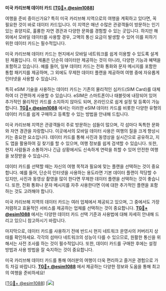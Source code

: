 **미국 카리브해 데이터 카드 [[TG💪+ @esim1088](https://t.me/s/esim1088)]**

여행을 준비 중이신가요? 특히 미국 카리브해 지역으로의 여행을 계획하고 있다면, 꼭 필요한 것이 바로 데이터 카드입니다. 이 지역은 매년 수많은 관광객들이 방문하는 인기 있는 휴양지로, 훌륭한 자연 경관과 다양한 문화를 경험할 수 있는 곳입니다. 하지만 해외에서 모바일 데이터를 사용할 경우, 고액의 통신 요금이 발생할 수 있어 이를 피하기 위한 데이터 카드는 필수적입니다.

미국 카리브해 데이터 카드는 현지에서 모바일 네트워크를 쉽게 이용할 수 있도록 설계된 제품입니다. 이 제품은 단순히 데이터만 제공하는 것이 아니라, 다양한 기능과 혜택을 포함하고 있습니다. 예를 들어, 일부 데이터 카드는 전화 통화와 문자 메시지를 포함한 통합 패키지를 제공하며, 그 외에도 무제한 데이터 플랜을 제공하여 여행 중에 자유롭게 인터넷을 사용할 수 있습니다.

특히 eSIM 기술을 사용하는 데이터 카드는 기존의 물리적인 심카드(SIM Card)를 대체하여 더 간편하게 사용할 수 있습니다. eSIM은 스마트폰이나 태블릿에 내장되어 있어 추가적인 물리적인 카드를 소지하지 않아도 되며, 온라인으로 쉽게 설정 및 등록이 가능합니다. **[TG💪+ @esim1088](https://t.me/s/esim1088)** 에서는 이러한 eSIM 데이터 카드를 비롯한 다양한 유형의 데이터 카드를 쉽게 구매하고 등록할 수 있는 방법을 안내해 드립니다.

미국 카리브해 지역은 관광객들이 주로 방문하는 섬들이 많으며, 각 섬마다 독특한 문화와 자연 경관을 자랑합니다. 이곳에서의 모바일 데이터 사용은 여행의 질을 크게 향상시키는 중요한 요소입니다. 데이터 카드를 통해 사진과 동영상을 실시간으로 공유하고, 지도 앱을 활용하여 길 찾기를 할 수 있으며, 여행 정보를 쉽게 검색할 수 있습니다. 또한, 현지 사람들과 소통하거나 긴급 상황에서도 신속하게 연락을 취할 수 있어 안전한 여행을 보장받을 수 있습니다.

데이터 카드를 선택할 때는 자신의 여행 목적과 필요에 맞는 플랜을 선택하는 것이 중요합니다. 예를 들어, 단순히 인터넷을 사용하는 용도라면 기본 데이터 플랜이 적당할 수 있지만, 사진과 동영상 촬영을 많이 한다면 무제한 데이터 플랜을 선택하는 것이 좋습니다. 또한, 전화 통화나 문자 메시지를 자주 사용한다면 이에 대한 추가적인 플랜을 포함하는 것도 고려해야 합니다.

미국 카리브해 지역의 데이터 카드는 여러 업체에서 제공되고 있으며, 그 중에서도 가장 저렴하고 효율적인 서비스를 제공하는 업체를 선택하는 것이 중요합니다. **[TG💪+ @esim1088](https://t.me/s/esim1088)** 에서는 다양한 데이터 카드 선택 기준과 사용법에 대해 자세히 안내해 드리고 있으니 참고하시기 바랍니다.

마지막으로, 데이터 카드를 사용하기 전에 반드시 현지 네트워크 운영사의 커버리지 상태를 확인하세요. 각각의 섬마다 네트워크의 성능이 다를 수 있으므로, 원활한 통신을 위해서는 사전 조사를 하는 것이 필수적입니다. 또한, 데이터 카드를 구매한 후에는 설정 방법과 사용 방법을 잘 숙지하는 것이 중요합니다.

미국 카리브해 데이터 카드를 통해 여러분의 여행이 더욱 편리하고 즐거운 경험으로 가득 차길 바랍니다. **[TG💪+ @esim1088](https://t.me/s/esim1088)** 에서 제공하는 다양한 정보와 도움을 통해 최고의 여행을 준비하세요!

[[TG💪+ @esim1088](https://t.me/s/esim1088)] [![](https://i.postimg.cc/Y0z9fWf4/image.png)]